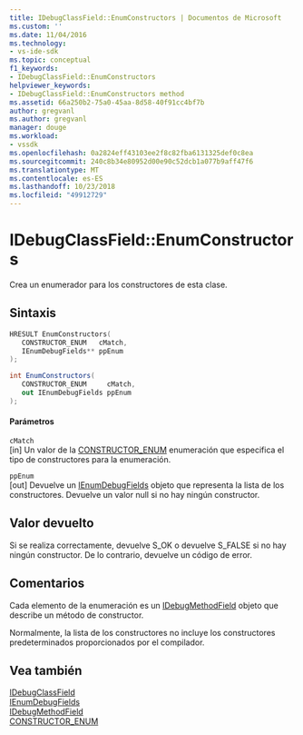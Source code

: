 ```yaml
---
title: IDebugClassField::EnumConstructors | Documentos de Microsoft
ms.custom: ''
ms.date: 11/04/2016
ms.technology:
- vs-ide-sdk
ms.topic: conceptual
f1_keywords:
- IDebugClassField::EnumConstructors
helpviewer_keywords:
- IDebugClassField::EnumConstructors method
ms.assetid: 66a250b2-75a0-45aa-8d58-40f91cc4bf7b
author: gregvanl
ms.author: gregvanl
manager: douge
ms.workload:
- vssdk
ms.openlocfilehash: 0a2824eff43103ee2f8c82fba6131325def0c8ea
ms.sourcegitcommit: 240c8b34e80952d00e90c52dcb1a077b9aff47f6
ms.translationtype: MT
ms.contentlocale: es-ES
ms.lasthandoff: 10/23/2018
ms.locfileid: "49912729"
---
```

# <a name="idebugclassfieldenumconstructors"></a>IDebugClassField::EnumConstructors
Crea un enumerador para los constructores de esta clase.  
  
## <a name="syntax"></a>Sintaxis  
  
```cpp  
HRESULT EnumConstructors(   
   CONSTRUCTOR_ENUM   cMatch,  
   IEnumDebugFields** ppEnum  
);  
```  
  
```csharp  
int EnumConstructors(  
   CONSTRUCTOR_ENUM     cMatch,   
   out IEnumDebugFields ppEnum  
);  
```  
  
#### <a name="parameters"></a>Parámetros  
 `cMatch`  
 [in] Un valor de la [CONSTRUCTOR_ENUM](../../../extensibility/debugger/reference/constructor-enum.md) enumeración que especifica el tipo de constructores para la enumeración.  
  
 `ppEnum`  
 [out] Devuelve un [IEnumDebugFields](../../../extensibility/debugger/reference/ienumdebugfields.md) objeto que representa la lista de los constructores. Devuelve un valor null si no hay ningún constructor.  
  
## <a name="return-value"></a>Valor devuelto  
 Si se realiza correctamente, devuelve S_OK o devuelve S_FALSE si no hay ningún constructor. De lo contrario, devuelve un código de error.  
  
## <a name="remarks"></a>Comentarios  
 Cada elemento de la enumeración es un [IDebugMethodField](../../../extensibility/debugger/reference/idebugmethodfield.md) objeto que describe un método de constructor.  
  
 Normalmente, la lista de los constructores no incluye los constructores predeterminados proporcionados por el compilador.  
  
## <a name="see-also"></a>Vea también  
 [IDebugClassField](../../../extensibility/debugger/reference/idebugclassfield.md)   
 [IEnumDebugFields](../../../extensibility/debugger/reference/ienumdebugfields.md)   
 [IDebugMethodField](../../../extensibility/debugger/reference/idebugmethodfield.md)   
 [CONSTRUCTOR_ENUM](../../../extensibility/debugger/reference/constructor-enum.md)